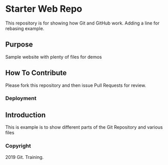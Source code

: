 # Starter Web Repo

This repository is for showing how Git and GitHub work. Adding a line for rebasing example.

## Purpose

Sample website with plenty of files for demos

## How To Contribute
Please fork this repository and then issue Pull Requests for review.
### Deployment

## Introduction
This is example is to show different parts of the Git Repository and various files

### Copyright

2019 Git. Training.